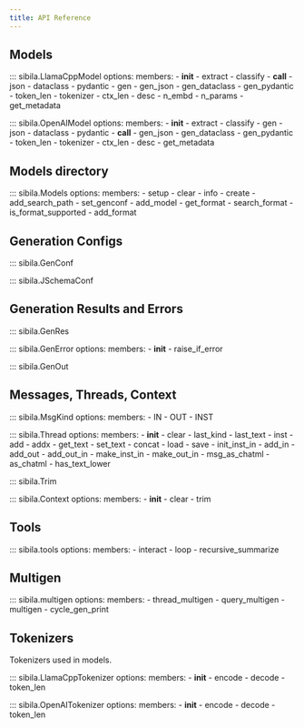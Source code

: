 ```yaml
---
title: API Reference
---
```


## Models
::: sibila.LlamaCppModel
    options:
        members:
            - __init__
            - extract
            - classify
            - __call__
            - json
            - dataclass
            - pydantic
            - gen
            - gen_json
            - gen_dataclass
            - gen_pydantic
            - token_len
            - tokenizer
            - ctx_len
            - desc
            - n_embd
            - n_params
            - get_metadata


::: sibila.OpenAIModel
    options:
        members:
            - __init__
            - extract
            - classify
            - gen
            - json
            - dataclass
            - pydantic
            - __call__
            - gen_json
            - gen_dataclass
            - gen_pydantic
            - token_len
            - tokenizer
            - ctx_len
            - desc
            - get_metadata



## Models directory
::: sibila.Models
    options:
        members:
            - setup
            - clear
            - info
            - create
            - add_search_path
            - set_genconf
            - add_model
            - get_format
            - search_format
            - is_format_supported
            - add_format




## Generation Configs
::: sibila.GenConf

::: sibila.JSchemaConf




## Generation Results and Errors
::: sibila.GenRes

::: sibila.GenError
    options:
        members:
            - __init__
            - raise_if_error

::: sibila.GenOut








## Messages, Threads, Context
::: sibila.MsgKind
    options:
        members:
            - IN
            - OUT
            - INST

::: sibila.Thread
    options:
        members:
            - __init__
            - clear
            - last_kind
            - last_text
            - inst
            - add
            - addx
            - get_text
            - set_text
            - concat
            - load
            - save
            - init_inst_in
            - add_in
            - add_out
            - add_out_in
            - make_inst_in
            - make_out_in
            - msg_as_chatml
            - as_chatml
            - has_text_lower

::: sibila.Trim

::: sibila.Context
    options:
        members:
            - __init__
            - clear
            - trim



## Tools
::: sibila.tools
    options:
        members:
            - interact
            - loop
            - recursive_summarize

## Multigen
::: sibila.multigen
    options:
        members:
            - thread_multigen
            - query_multigen
            - multigen
            - cycle_gen_print




## Tokenizers

Tokenizers used in models.

::: sibila.LlamaCppTokenizer
    options:
        members:
            - __init__
            - encode
            - decode
            - token_len

::: sibila.OpenAITokenizer
    options:
        members:
            - __init__
            - encode
            - decode
            - token_len



